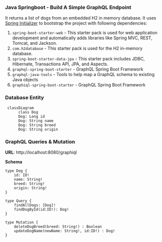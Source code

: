 ### Java Springboot - Build A Simple GraphQL Endpoint
It returns a list of dogs from an embedded H2 in memory database. It uses [Spring Initializer](https://start.spring.io/) to bootstrap the project with following dependencies:
1. `spring-boot-starter-web` - This starter pack is used for web application development and automatically adds libraries like Spring MVC, REST, Tomcat, and Jackson. 
2. `com.h2database` - This starter pack is used for the H2 in-memory database. 
3. `spring-boot-starter-data-jpa` - This starter pack includes JDBC, Hibernate, Transactions API, JPA, and Aspects.
4. `graphql-spring-boot-starter` - GraphQL Spring Boot Framework
5. `graphql-java-tools` - Tools to help map a GraphQL schema to existing Java objects
6. `graphiql-spring-boot-starter` - GraphQL Spring Boot Framework

### Database Entity
```mermaid
 classDiagram
      class Dog
      Dog: Long id
      Dog: String name
      Dog: String breed
      Dog: String origin
```


### GraphQL Queries & Mutation

**URL**:  http://localhost:8080/graphiql

**Schema**

```gql
type Dog {
    id: ID!
    name: String!
    breed: String!
    origin: String!
}

type Query {
    findAllDogs: [Dog]!
    findDogById(id:ID!): Dog!
}

type Mutation {
    deleteDogBreed(breed: String!) : Boolean
    updateDogName(newName: String!, id:ID!) : Dog!
}
```


